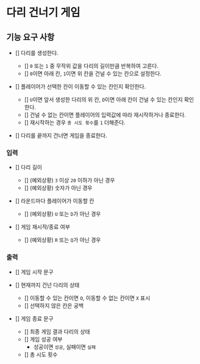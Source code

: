 # 다리 건너기 게임

## 기능 요구 사항

- [] 다리를 생성한다.

  - [] `0` 또는 `1` 중 무작위 값을 다리의 길이만큼 반복하여 고른다.
  - [] `0`이면 아래 칸, `1`이면 위 칸을 건널 수 있는 칸으로 설정한다.

- [] 플레이어가 선택한 칸이 이동할 수 있는 칸인지 확인한다.

  - [] `U`이면 앞서 생성한 다리의 위 칸, `D`이면 아래 칸이 건널 수 있는 칸인지 확인한다.
  - [] 건널 수 없는 칸이면 플레이어의 입력값에 따라 재시작하거나 종료한다.
  - [] 재시작하는 경우 `총 시도 횟수`를 `1` 더해준다.

- [] 다리를 끝까지 건너면 게임을 종료한다.

### 입력

- [] 다리 길이

  - [] (예외상황) `3` 이상 `20` 이하가 아닌 경우
  - [] (예외상황) 숫자가 아닌 경우

- [] 라운드마다 플레이어가 이동할 칸

  - [] (예외상황) `U` 또는 `D`가 아닌 경우

- [] 게임 재시작/종료 여부

  - [] (예외상황) `R` 또는 `Q`가 아닌 경우

### 출력

- [] 게임 시작 문구

- [] 현재까지 건넌 다리의 상태

  - [] 이동할 수 있는 칸이면 `O`, 이동할 수 없는 칸이면 `X` 표시
  - [] 선택하지 않은 칸은 공백

- [] 게임 종료 문구

  - [] 최종 게임 결과 다리의 상태
  - [] 게임 성공 여부
    - 성공이면 `성공`, 실패이면 `실패`
  - [] 총 시도 횟수
